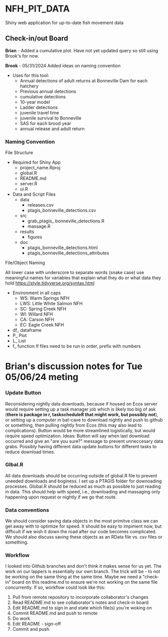 # NFH_PIT_DATA
Shiny web application for up-to-date fish movement data

## Check-in/out Board

**Brian** - Added a cumulative plot. Have not yet updated query so still using Brook's for now. 

**Brook** - 05/31/2024 Added ideas on naming convention

* Uses for this tool:
  + Annual detections of adult returns at Bonneville Dam for each hatchery
  + Previous annual detections
  + cumulative detections
  + 10-year model
  + Ladder detections
  + juvenile travel time
  + juvenile survival to Bonneville
  + SAS for each brood year
  + annual release and adult return

### Naming Convention

File Structure

* Required for Shiny App
  + project_name.Rproj 
  + global.R
  + README.md
  + server.R
  + ui.R
* Data and Script Files
  + data
    + releases.csv
    + ptagis_bonneville_detections.csv
  + src
    + grab_ptagis_ bonneville_detections.R 
    + massage.R
  + results
    + figures
  + doc
    + ptagis_bonneville_detections.html 
    + ptagis_bonneville_detections_attributes

File/Object Naming

All lower case with underscore to separate words (snake case)
use meaningful names for variables that explain what they do or what data they hold https://style.tidyverse.org/syntax.html

* Environment in all caps 
  + WS: Warm Springs NFH
  + LWS: Little White Salmon NFH
  + SC: Spring Creek NFH
  + WI: Willard NFH
  + CA: Carson NFH
  + EC: Eagle Creek NFH
* df_ dataframe
* P_   Plot
* L_ List
* f_  function 
If files need to be run in order, prefix with numbers

# Brian's discussion notes for Tue 05/06/24 meting

### Update Button

Reconsidering nightly data downloads, because if housed on Ecos server would require setting up a task manager job which is likely too big of ask (**there is package in r, taskscheduleR that might work, but possibly not**), or setting up a computer in bat-cave to download nightly and push to github or something, then pulling nightly from Ecos (this may also lead to complications). Button would be more streamlined logistically, but would require speed optimization. Ideas: Button will say when last download occurred and give an "are you sure?" message to prevent unneccesary data grabs. Possibly having different data update buttons for different tasks to reduce download times.

### Glbal.R

All data downloads should be occurring outside of global.R file to prevent uneeded downloads and boginess. I set up a PTAGIS folder for downoading processes. Global.R should be reduced as much as possible to just reading in data. This should help with speed, i.e., downloading and massaging only happening upon request or nightly if we go that route.

### Data conventions

We should consider saving data objects in the most primitve class we can get away with to optimize for speed. It should be easy to impiment now, but difficult if we wish it down the road after our code becomes complicated. We should also discuss saving these objects as an RData file vs. csv files or something.

### Workflow

I looked into Github branches and don't think it makes sense for us yet. The work on our lappers is essentially our own branch. The trick will be - to not be working on the same thing at the same time. Maybe we need a "check-in" board on this readme.md to ensure we're not working on the same file concurrently. If so, workflow could look like this:

1. Pull from remote repository to incorporate collaborator's changes
2. Read README.md to see collaborator's notes and check-in board
3. Edit README.md to sign in and state which file(s) you're woking on
4. Commit README.md and push to remote
5. Do work
6. Edit README - sign-off
7. Commit and push




